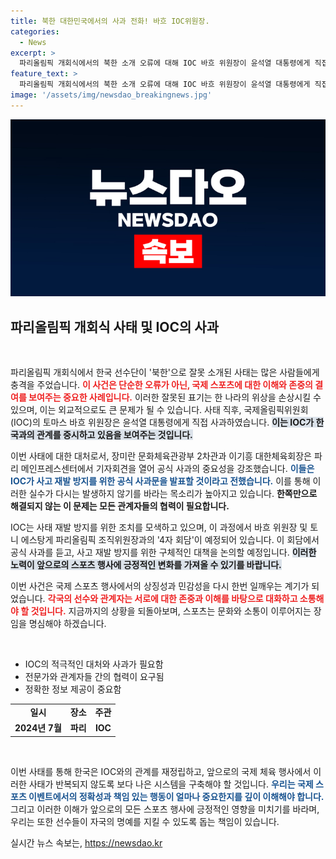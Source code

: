 ```yaml
---
title: 북한 대한민국에서의 사과 전화! 바흐 IOC위원장.
categories:
  - News
excerpt: >
  파리올림픽 개회식에서의 북한 소개 오류에 대해 IOC 바흐 위원장이 윤석열 대통령에게 직접 사과! 공식 사과문 발표와 재발 방지 조치도 예고된 가운데, 상황은 어떻게 전개될까? 클릭하여 더욱 자세한 내용을 확인하세요!
feature_text: >
  파리올림픽 개회식에서의 북한 소개 오류에 대해 IOC 바흐 위원장이 윤석열 대통령에게 직접 사과! 공식 사과문 발표와 재발 방지 조치도 예고된 가운데, 상황은 어떻게 전개될까? 클릭하여 더욱 자세한 내용을 확인하세요!
image: '/assets/img/newsdao_breakingnews.jpg'
---
```


<p><img src="/assets/img/newsdao_breakingnews.jpg" alt="implanttips 속보" /></p>

<h2>파리올림픽 개회식 사태 및 IOC의 사과</h2>

<p data-ke-size="size16">&nbsp;</p>

<p>파리올림픽 개회식에서 한국 선수단이 '북한'으로 잘못 소개된 사태는 많은 사람들에게 충격을 주었습니다. <b><span style="color: #ee2323;">이 사건은 단순한 오류가 아닌, 국제 스포츠에 대한 이해와 존중의 결여를 보여주는 중요한 사례입니다.</span></b> 이러한 잘못된 표기는 한 나라의 위상을 손상시킬 수 있으며, 이는 외교적으로도 큰 문제가 될 수 있습니다. 사태 직후, 국제올림픽위원회(IOC)의 토마스 바흐 위원장은 윤석열 대통령에게 직접 사과하였습니다. <b><span style="background-color: #21538527;">이는 IOC가 한국과의 관계를 중시하고 있음을 보여주는 것입니다.</span></b></p>

<p>이번 사태에 대한 대처로서, 장미란 문화체육관광부 2차관과 이기흥 대한체육회장은 파리 메인프레스센터에서 기자회견을 열어 공식 사과의 중요성을 강조했습니다. <b><span style="color: #1a5490;">이들은 IOC가 사고 재발 방지를 위한 공식 사과문을 발표할 것이라고 전했습니다.</span></b> 이를 통해 이러한 실수가 다시는 발생하지 않기를 바라는 목소리가 높아지고 있습니다. <b>한쪽만으로 해결되지 않는 이 문제는 모든 관계자들의 협력이 필요합니다.</b> </p>

<p>IOC는 사태 재발 방지를 위한 조치를 모색하고 있으며, 이 과정에서 바흐 위원장 및 토니 에스탕게 파리올림픽 조직위원장과의 '4자 회담'이 예정되어 있습니다. 이 회담에서 공식 사과를 듣고, 사고 재발 방지를 위한 구체적인 대책을 논의할 예정입니다. <b><span style="background-color: #21538527;">이러한 노력이 앞으로의 스포츠 행사에 긍정적인 변화를 가져올 수 있기를 바랍니다.</span></b></p>

<p>이번 사건은 국제 스포츠 행사에서의 상징성과 민감성을 다시 한번 일깨우는 계기가 되었습니다. <b><span style="color: #ee2323;">각국의 선수와 관계자는 서로에 대한 존중과 이해를 바탕으로 대화하고 소통해야 할 것입니다.</span></b> 지금까지의 상황을 되돌아보며, 스포츠는 문화와 소통이 이루어지는 장임을 명심해야 하겠습니다. </p>

<p data-ke-size="size16">&nbsp;</p>

<ul>
    <li>IOC의 적극적인 대처와 사과가 필요함</li>
    <li>전문가와 관계자들 간의 협력이 요구됨</li>
    <li>정확한 정보 제공이 중요함</li>
</ul>

<table style="width: 100%; border-collapse: collapse;">
    <tr>
        <td style="text-align: center; height: 17px;"><b>일시</b></td>
        <td style="text-align: center; height: 17px;"><b>장소</b></td>
        <td style="text-align: center; height: 17px;"><b>주관</b></td>
    </tr>
    <tr>
        <td style="text-align: center; height: 17px;"><b>2024년 7월</b></td>
        <td style="text-align: center; height: 17px;"><b>파리</b></td>
        <td style="text-align: center; height: 17px;"><b>IOC</b></td>
    </tr>
</table>

<p data-ke-size="size16">&nbsp;</p>

<p>이번 사태를 통해 한국은 IOC와의 관계를 재정립하고, 앞으로의 국제 체육 행사에서 이러한 사태가 반복되지 않도록 보다 나은 시스템을 구축해야 할 것입니다. <b><span style="color: #1a5490;">우리는 국제 스포츠 이벤트에서의 정확성과 책임 있는 행동이 얼마나 중요한지를 깊이 이해해야 합니다.</span></b> 그리고 이러한 이해가 앞으로의 모든 스포츠 행사에 긍정적인 영향을 미치기를 바라며, 우리는 또한 선수들이 자국의 명예를 지킬 수 있도록 돕는 책임이 있습니다.</p>
실시간 뉴스 속보는, <a href="https://newsdao.kr" rel="dofollow">https://newsdao.kr</a>


